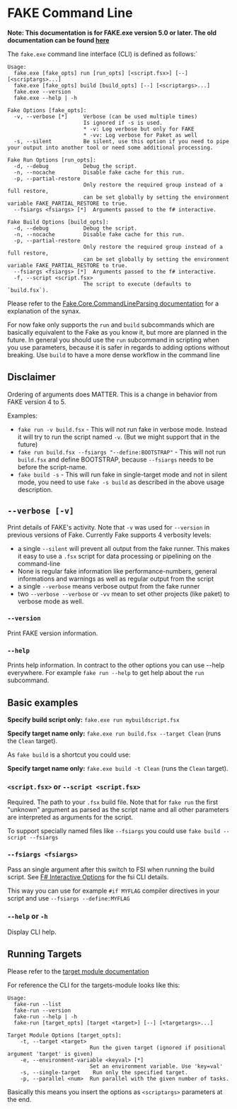 # FAKE Command Line

**Note:  This documentation is for FAKE.exe version 5.0 or later. The old documentation can be found [here](legacy-commandline.html)**

The `fake.exe` command line interface (CLI) is defined as follows:`

```help
Usage:
  fake.exe [fake_opts] run [run_opts] [<script.fsx>] [--] [<scriptargs>...]
  fake.exe [fake_opts] build [build_opts] [--] [<scriptargs>...]
  fake.exe --version
  fake.exe --help | -h

Fake Options [fake_opts]:
  -v, --verbose [*]     Verbose (can be used multiple times)
                        Is ignored if -s is used.
                        * -v: Log verbose but only for FAKE
                        * -vv: Log verbose for Paket as well
  -s, --silent          Be silent, use this option if you need to pipe your output into another tool or need some additional processing.

Fake Run Options [run_opts]:
  -d, --debug           Debug the script.
  -n, --nocache         Disable fake cache for this run.
  -p, --partial-restore
                        Only restore the required group instead of a full restore, 
                        can be set globally by setting the environment variable FAKE_PARTIAL_RESTORE to true.
  --fsiargs <fsiargs> [*]  Arguments passed to the f# interactive.

Fake Build Options [build_opts]:
  -d, --debug           Debug the script.
  -n, --nocache         Disable fake cache for this run.
  -p, --partial-restore
                        Only restore the required group instead of a full restore, 
                        can be set globally by setting the environment variable FAKE_PARTIAL_RESTORE to true.
  --fsiargs <fsiargs> [*]  Arguments passed to the f# interactive.
  -f, --script <script.fsx>
                        The script to execute (defaults to `build.fsx`).
```

Please refer to the [Fake.Core.CommandLineParsing documentation](core-commandlineparsing.html) for a explanation of the synax.

For now fake only supports the `run` and `build` subcommands which are basically equivalent to the Fake as you know it, but more are planned in the future. In general you should use the `run` subcommand in scripting when you use parameters, because it is safer in regards to adding options without breaking. Use `build` to have a more dense workflow in the command line

## Disclaimer

Ordering of arguments does MATTER. This is a change in behavior from FAKE version 4 to 5.

Examples:

- `fake run -v build.fsx` - This will not run fake in verbose mode. Instead it will try to run the script named `-v`. (But we might support that in the future)
- `fake run build.fsx --fsiargs "--define:BOOTSTRAP"` - This will not run `build.fsx` and define BOOTSTRAP, because `--fsiargs` needs to be before the script-name.
- `fake build -s` - This will run fake in single-target mode and not in silent mode, you need to use `fake -s build` as described in the above usage description.

## `--verbose [-v]`

Print details of FAKE's activity. Note that `-v` was used for `--version` in previous versions of Fake.
Currently Fake supports 4 verbosity levels:

- a single `--silent` will prevent all output from the fake runner. This makes it easy to use a `.fsx` script for data processing or pipelining on the command-line
- None is regular fake information like performance-numbers, general informations and warnings as well as regular output from the script
- a single `--verbose` means verbose output from the fake runner
- two `--verbose --verbose` or `-vv` mean to set other projects (like paket) to verbose mode as well.

### `--version`

Print FAKE version information.

### `--help`

Prints help information. In contract to the other options you can use --help everywhere.
For example `fake run --help` to get help about the `run` subcommand.

## Basic examples

**Specify build script only:** `fake.exe run mybuildscript.fsx`

**Specify target name only:** `fake.exe run build.fsx --target Clean` (runs the `Clean` target).

As `fake build` is a shortcut you could use:

**Specify target name only:** `fake.exe build -t Clean` (runs the `Clean` target).

### `<script.fsx>` or `--script <script.fsx>`

Required. The path to your `.fsx` build file. Note that for `fake run` the first "unknown" argument as parsed as the script name and all other parameters are interpreted as arguments for the script.

To support specially named files like `--fsiargs` you could use `fake build --script --fsiargs`

### `--fsiargs <fsiargs>`

Pass an single argument after this switch to FSI when running the build script.  See [F# Interactive Options](http://msdn.microsoft.com/en-us/library/dd233172.aspx) for the fsi CLI details.

This way you can use for example `#if MYFLAG` compiler directives in your script and use `--fsiargs --define:MYFLAG`

### `--help` or `-h`

Display CLI help.

## Running Targets

Please refer to the [target module documentation](core-targets.html)

For reference the CLI for the targets-module looks like this:

```help
Usage:
  fake-run --list
  fake-run --version
  fake-run --help | -h
  fake-run [target_opts] [target <target>] [--] [<targetargs>...]

Target Module Options [target_opts]:
    -t, --target <target>
                          Run the given target (ignored if positional argument 'target' is given)
    -e, --environment-variable <keyval> [*]
                          Set an environment variable. Use 'key=val'
    -s, --single-target    Run only the specified target.
    -p, --parallel <num>  Run parallel with the given number of tasks.
```

Basically this means you insert the options as `<scriptargs>` parameters at the end.